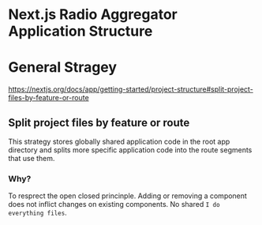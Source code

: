 # Next.js Radio Aggregator Application Structure

# General Stragey

https://nextjs.org/docs/app/getting-started/project-structure#split-project-files-by-feature-or-route


## Split project files by feature or route
This strategy stores globally shared application code in the root app directory and splits more specific application code into the route segments that use them.

### Why?

To resprect the open closed princinple. Adding or removing a component does not inflict changes on existing components. No shared `I do everything files`.